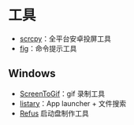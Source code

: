 # 工具

- [scrcpy](https://github.com/Genymobile/scrcpy)：全平台安卓投屏工具
- [fig](https://github.com/withfig/fig)：命令提示工具

## Windows

- [ScreenToGif](https://www.screentogif.com/)：gif 录制工具
- [listary](https://www.listarypro.com/)：App launcher + 文件搜索
- [Refus](https://rufus.ie/zh/) 启动盘制作工具